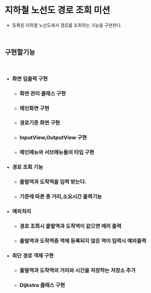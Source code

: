 # 지하철 노선도 경로 조회 미션
- 등록된 지하철 노선도에서 경로를 조회하는 기능을 구현한다.

<br>

## 구현할기능

<br/>

+ ### 화면 입출력 구현
    + ### 화면 관리 클래스 구현
    + ### 메인화면 구현
    + ### 경로기준 화면 구현
    + ### InputView,OutputView 구현
    + ### 메인메뉴와 서브메뉴들의 타입 구현

+ ### 경로 조회 기능
    + ### 출발역과 도착역을 입력 받는다.
    + ### 기준에 따른 총 거리,소요시간 출력기능
  
+ ### 예외처리
    + ### 경로 조회시 출발역과 도착역이 같으면 에러 출력
    + ### 출발역과 도착역중 역에 등록되지 않은 역이 입력시 예외출력

+ ### 최단 경로 객체 구현
    + ### 출발역과 도착역의 거리와 시간을 저장하는 저장소 추가
    + ### Dijkstra 클래스 구현
    